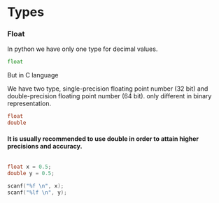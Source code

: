 # Types

### Float

In python we have only one type for decimal values. 

``` python 
float
```

But in C language

We have two type, single-precision floating point number (32 bit) and double-precision floating point number (64 bit). only different in binary representation.

``` C
float  
double 

```

#### It is usually recommended to use double in order to attain higher precisions and accuracy.



``` C 

float x = 0.5;
double y = 0.5;

scanf("%f \n", x);
scanf("%lf \n", y);

```
